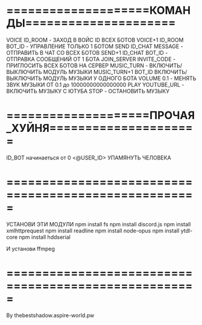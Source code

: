 <h1>====================КОМАНДЫ=====================</h1>
VOICE ID_ROOM - ЗАХОД В ВОЙС ID ВСЕХ БОТОВ
VOICE+1 ID_ROOM BOT_ID - УПРАВЛЕНИЕ ТОЛЬКО 1 БОТОМ
SEND ID_CHAT MESSAGE - ОТПРАВИТЬ В ЧАТ СО ВСЕХ БОТОВ
SEND+1 ID_CHAT BOT_ID - ОТПРАВКА СООБЩЕНИЙ ОТ 1 БОТА
JOIN_SERVER INVITE_CODE - ПРИГЛОСИТЬ ВСЕХ БОТОВ НА СЕРВЕР
MUSIC_TURN - ВКЛЮЧИТЬ/ВЫКЛЮЧИТЬ МОДУЛЬ МУЗЫКИ
MUSIC_TURN+1 BOT_ID ВКЛЮЧИТЬ/ВЫКЛЮЧИТЬ МОДУЛЬ МУЗЫКИ У ОДНОГО БОТА
VOLUME 0.1 - МЕНЯТЬ ЗВУК МУЗЫКИ ОТ 0.1 до 10000000000000000
PLAY YOUTUBE_URL - ВКЛЮЧИТЬ МУЗЫКУ С ЮТУБА
STOP - ОСТАНОВИТЬ МУЗЫКУ
<h1>====================ПРОЧАЯ_ХУЙНЯ=====================</h1>
ID_BOT начинаеться от 0
<@USER_ID> УПАМЯНУТЬ ЧЕЛОВЕКА
<h1>=====================================================</h1>
УСТАНОВИ ЭТИ МОДУЛИ
npm install fs
npm install discord.js
npm install xmlhttprequest
npm install readline
npm install node-opus
npm install ytdl-core
npm install hddserial

И установи ffmpeg
<h1>=====================================================</h1>
By thebestshadow.aspire-world.pw

